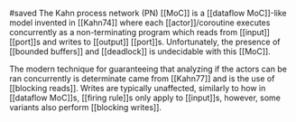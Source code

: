 #saved
The Kahn process network (PN) [[MoC]] is a [[dataflow MoC]]-like model invented in [[Kahn74]] where each [[actor]]/coroutine executes concurrently as a non-terminating program which reads from [[input]] [[port]]s and writes to [[output]] [[port]]s. Unfortunately, the presence of [[bounded buffers]] and [[deadlock]] is undecidable with this [[MoC]].

The modern technique for guaranteeing that analyzing if the actors can be ran concurrently is determinate came from [[Kahn77]] and is the use of [[blocking reads]]. Writes are typically unaffected, similarly to how in [[dataflow MoC]]s, [[firing rule]]s only apply to [[input]]s, however, some variants also perform [[blocking writes]].
